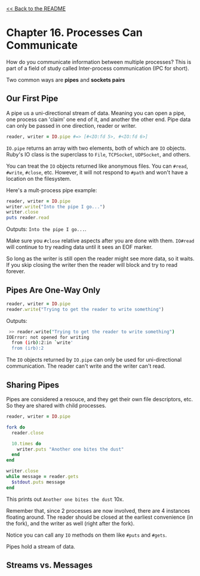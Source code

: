 [&lt;&lt; Back to the README](README.md)

# Chapter 16. Processes Can Communicate

How do you communicate information between multiple processes? This is part of
a field of study called Inter-process communication (IPC for short).

Two common ways are **pipes** and **sockets pairs**

## Our First Pipe

A pipe us a uni-directional stream of data. Meaning you can open a pipe, one
process can 'claim' one end of it, and another the other end. Pipe data can
only be passed in one direction, reader or writer.

```ruby
reader, writer = IO.pipe #=> [#<IO:fd 5>, #<IO:fd 6>]
```

`IO.pipe` returns an array with two elements, both of which are `IO` objects.
Ruby's IO class is the superclass to `File`, `TCPSocket`, `UDPSocket`, and 
others.

You can treat the `IO` objects returned like anonymous files. You can `#read`,
`#write`, `#close`, etc. However, it will not respond to `#path` and won't have
a location on the filesystem.

Here's a mult-process pipe example:

```ruby
reader, writer = IO.pipe
writer.write("Into the pipe I go...")
writer.close
puts reader.read
```

Outputs: `Into the pipe I go...`.

Make sure you `#close` relative aspects after you are done with them. `IO#read`
will continue to try reading data until it sees an EOF marker.

So long as the writer is still open the reader might see more data, so it waits.
If you skip closing the writer then the reader will block and try to read forever.

## Pipes Are One-Way Only

```ruby
reader, writer = IO.pipe
reader.write("Trying to get the reader to write something")
```

Outputs:

```sh
 >> reader.write("Trying to get the reader to write something")
IOError: not opened for writing
  from (irb):2:in `write'
  from (irb):2
```

The `IO` objects returned by `IO.pipe` can only be used for uni-directional
communication. The reader can't write and the writer can't read.

## Sharing Pipes

Pipes are considered a resouce, and they get their own file descriptors, etc.
So they are shared with child processes.

```ruby
reader, writer = IO.pipe

fork do
  reader.close

  10.times do
    writer.puts "Another one bites the dust"
  end
end

writer.close
while message = reader.gets
  $stdout.puts message
end
```

This prints out `Another one bites the dust` 10x.

Remember that, since 2 processes are now involved, there are 4 instances floating
around. The reader should be closed at the earliest convenience (in the fork),
and the writer as well (right after the fork).

Notice you can call any `IO` methods on them like `#puts` and `#gets`.

Pipes hold a stream of data.

## Streams vs. Messages


